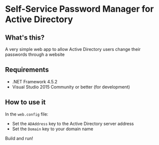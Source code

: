 # Self-Service Password Manager for Active Directory

## What's this?
A very simple web app to allow Active Directory users change their passwords through a website

## Requirements

- .NET Framework 4.5.2
- Visual Studio 2015 Community or better (for development)

## How to use it
In the `web.config` file:
- Set the `ADAddress` key to the Active Directory server address
- Set the `Domain` key to your domain name

Build and run!
